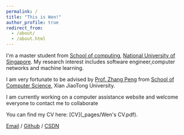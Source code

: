 ```yaml
---
permalink: /
title: "This is Wen!"
author_profile: true
redirect_from: 
  - /about/
  - /about.html
---
```


I'm a master student from [School of computing](https://nus.edu.sg), [National University of Singapore](https://www.pku.edu.cn/). My research interest includes software engineer,computer networks and machine learning.

I am very fortunate to be advised by [Prof. Zhang Peng](https://gr.xjtu.edu.cn/web/p-zhang)  from [School of Computer Science](http://www.cs.xjtu.edu.cn), Xian JiaoTong University. 

I am currently working on a computer assistance website and welcome everyone to contact me to collaborate

You can find my CV here: [CV](_pages/Wen's CV.pdf).

[Email](wenyexjtu@gmail.com) / [Github](https://nlnuli.github.io/ericYe.github.io/) / [CSDN](https://blog.csdn.net/NU_LI_/)


